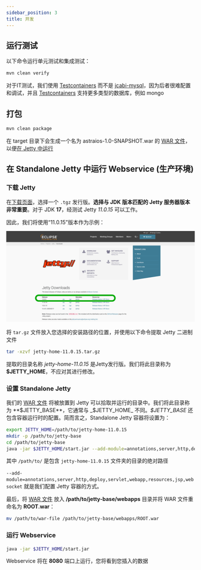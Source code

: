 ```yaml
---
sidebar_position: 3
title: 开发
---
```


运行测试
-------

以下命令运行单元测试和集成测试：

```bash
mvn clean verify
```

对于IT测试，我们使用 [Testcontainers] 而不是 [jcabi-mysql]，因为后者很难配置和调试，并且 [Testcontainers] 支持更多类型的数据库，例如
mongo

打包
----

```bash
mvn clean package
```

在 target 目录下会生成一个名为 astraios-1.0-SNAPSHOT.war 的 [WAR 文件](https://en.wikipedia.org/wiki/WAR_(file_format))，
以便[在 Jetty 中运行](#running-in-standalone-jetty)

在 Standalone Jetty 中运行 Webservice (生产环境)
-------------------------------------------

### 下载 Jetty

在[下载页面](https://www.eclipse.org/jetty/download.php)，选择一个 `.tgz` 发行版。**选择与 JDK 版本匹配的 Jetty 服务器版本非常重要**。对于 JDK **17**，经测试
Jetty _11.0.15_ 可以工作。

因此，我们将使用“11.0.15”版本作为示例：

![Error loading download-jetty.png](./img/download-jetty.png)

将 `tar.gz` 文件放入您选择的安装路径的位置，并使用以下命令提取 Jetty 二进制文件

```bash
tar -xzvf jetty-home-11.0.15.tar.gz
```

提取的目录名称 *jetty-home-11.0.15* 是Jetty发行版。我们将此目录称为 **$JETTY_HOME**，不应对其进行修改。

### 设置 Standalone Jetty

我们的 [WAR 文件](#packaging) 将被放置到 Jetty 可以拾取并运行的目录中。我们将此目录称为 **$JETTY_BASE**，它通常与 _$JETTY_HOME_
不同。_$JETTY_BASE_ 还包含容器运行时的配置。简而言之，Standalone Jetty 容器将设置为：

```bash
export JETTY_HOME=/path/to/jetty-home-11.0.15
mkdir -p /path/to/jetty-base
cd /path/to/jetty-base
java -jar $JETTY_HOME/start.jar --add-module=annotations,server,http,deploy,servlet,webapp,resources,jsp,websocket
```

其中 `/path/to/` 是包含 `jetty-home-11.0.15` 文件夹的目录的绝对路径

`--add-module=annotations,server,http,deploy,servlet,webapp,resources,jsp,websocket` 就是我们配置 Jetty 容器的方式。

最后，将 [WAR 文件](#packaging) 放入 **/path/to/jetty-base/webapps** 目录并将 WAR 文件重命名为 **ROOT.war**：

```bash
mv /path/to/war-file /path/to/jetty-base/webapps/ROOT.war
```

### 运行 Webservice

```bash
java -jar $JETTY_HOME/start.jar
```

Webservice 将在 **8080** 端口上运行，您将看到您插入的数据

[Docker Compose]: https://docs.docker.com/compose/

[jcabi-mysql]: https://mysql.jcabi.com/

[Testcontainers]: https://qubitpi.github.io/testcontainers-java/
